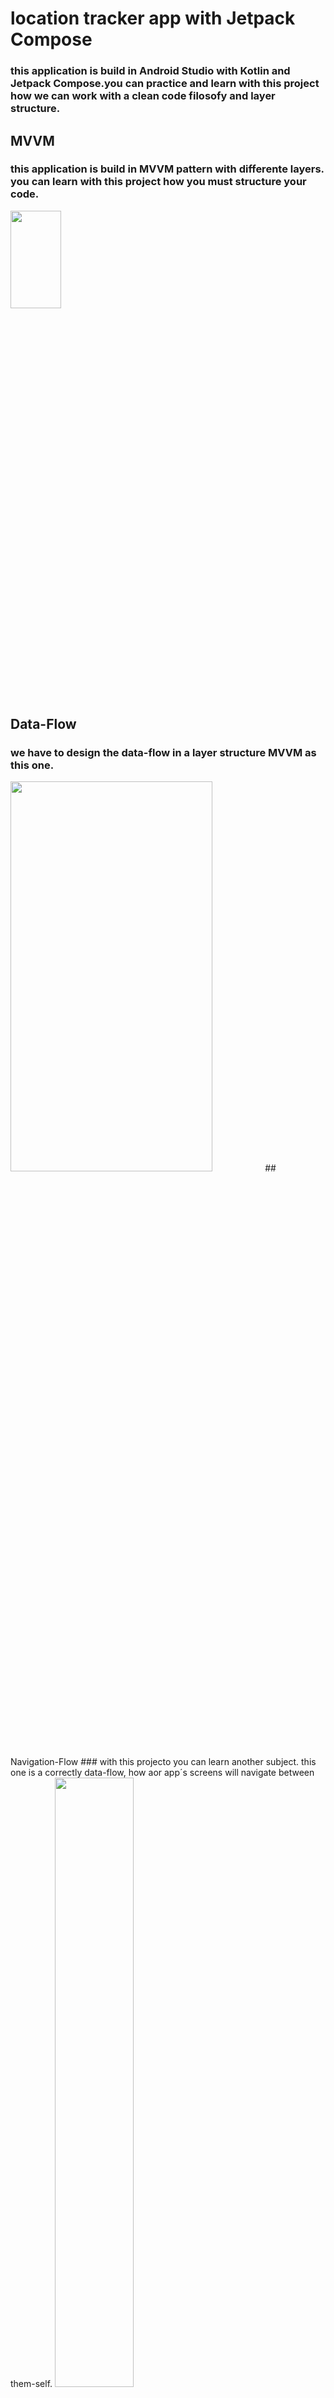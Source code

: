 # location tracker app with Jetpack Compose
### this application is build in Android Studio with Kotlin and Jetpack Compose.you can practice and learn with this project how we can work with a clean code filosofy and layer structure.
## MVVM
### this application is build in MVVM pattern with differente layers. you can learn with this project how you must structure  your code.
<img src="https://user-images.githubusercontent.com/100163682/155343869-32d2af3d-43d4-4825-8b67-3be5a9a9538f.png" width="40%" height="20%"/>

## Data-Flow
### we have to design the data-flow in a layer structure MVVM as this one.

<img src="https://user-images.githubusercontent.com/100163682/155344305-8b9cd0c6-d1b2-4fa1-bd89-5fcf881eb0cf.png" width="80%" height="40%"/>
## Navigation-Flow
### with this projecto you can learn another subject. this one is a correctly data-flow, how aor app´s screens will navigate between them-self.

<img src="https://user-images.githubusercontent.com/100163682/155346383-db8d866f-d346-4fea-840d-c6a0b70a0524.png" width="50%" height="50%"/>

## Screen captures
<p>
<img src="https://user-images.githubusercontent.com/100163682/155348697-baba70ce-6c61-4394-8ebd-14b006794252.gif" width="20%" height="40%"  />
<img src="https://user-images.githubusercontent.com/100163682/155350679-ae225a25-297a-4131-9ef6-22edee190841.gif" width="20%" height="40%"  />
<img src="https://user-images.githubusercontent.com/100163682/155351768-10340ff8-cccc-4fdd-be2a-598fb86168cf.gif" width="20%" height="40%"  />

</p>






